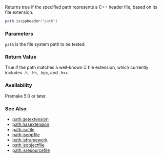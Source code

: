 Returns true if the specified path represents a C++ header file, based on its file extension.

```lua
path.iscppheader("path")
```

### Parameters ###

`path` is the file system path to be tested.


### Return Value ###

True if the path matches a well-known C file extension, which currently includes `.h`, `.hh`, `.hpp`, and `.hxx`.


### Availability ###

Premake 5.0 or later.


### See Also ###

* [path.getextension](path.getextension.md)
* [path.hasextension](path.hasextension.md)
* [path.iscfile](path.iscfile.md)
* [path.iscppfile](path.iscppfile.md)
* [path.isframework](path.isframework.md)
* [path.isobjectfile](path.isobjectfile.md)
* [path.isresourcefile](path.isresourcefile.md)
